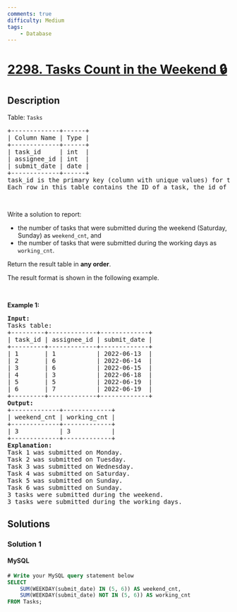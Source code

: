 ```yaml
---
comments: true
difficulty: Medium
tags:
    - Database
---
```


<!-- problem:start -->

# [2298. Tasks Count in the Weekend 🔒](https://leetcode.com/problems/tasks-count-in-the-weekend)

## Description

<!-- description:start -->

<p>Table: <code>Tasks</code></p>

<pre>
+-------------+------+
| Column Name | Type |
+-------------+------+
| task_id     | int  |
| assignee_id | int  |
| submit_date | date |
+-------------+------+
task_id is the primary key (column with unique values) for this table.
Each row in this table contains the ID of a task, the id of the assignee, and the submission date.
</pre>

<p>&nbsp;</p>

<p>Write a solution&nbsp;to report:</p>

<ul>
	<li>the number of tasks that were submitted during the weekend (Saturday, Sunday) as <code>weekend_cnt</code>, and</li>
	<li>the number of tasks that were submitted during the working days as <code>working_cnt</code>.</li>
</ul>

<p>Return the result table in <strong>any order</strong>.</p>

<p>The&nbsp;result format is shown in the following example.</p>

<p>&nbsp;</p>
<p><strong class="example">Example 1:</strong></p>

<pre>
<strong>Input:</strong> 
Tasks table:
+---------+-------------+-------------+
| task_id | assignee_id | submit_date |
+---------+-------------+-------------+
| 1       | 1           | 2022-06-13  |
| 2       | 6           | 2022-06-14  |
| 3       | 6           | 2022-06-15  |
| 4       | 3           | 2022-06-18  |
| 5       | 5           | 2022-06-19  |
| 6       | 7           | 2022-06-19  |
+---------+-------------+-------------+
<strong>Output:</strong> 
+-------------+-------------+
| weekend_cnt | working_cnt |
+-------------+-------------+
| 3           | 3           |
+-------------+-------------+
<strong>Explanation:</strong> 
Task 1 was submitted on Monday.
Task 2 was submitted on Tuesday.
Task 3 was submitted on Wednesday.
Task 4 was submitted on Saturday.
Task 5 was submitted on Sunday.
Task 6 was submitted on Sunday.
3 tasks were submitted during the weekend.
3 tasks were submitted during the working days.
</pre>

<!-- description:end -->

## Solutions

<!-- solution:start -->

### Solution 1

<!-- tabs:start -->

#### MySQL

```sql
# Write your MySQL query statement below
SELECT
    SUM(WEEKDAY(submit_date) IN (5, 6)) AS weekend_cnt,
    SUM(WEEKDAY(submit_date) NOT IN (5, 6)) AS working_cnt
FROM Tasks;
```

<!-- tabs:end -->

<!-- solution:end -->

<!-- problem:end -->
